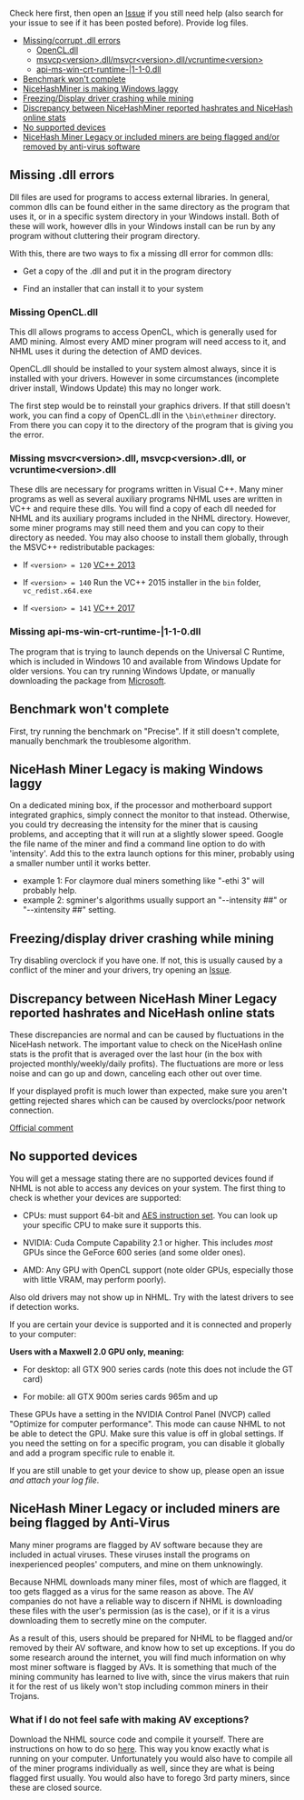 Check here first, then open an [Issue](https://github.com/NiceHash/NiceHashMinerLegacy/issues) if you still need help (also search for your issue to see if it has been posted before). Provide log files.

* [Missing/corrupt .dll errors](#dllerrors)
  * [OpenCL.dll](#opencl)
  * [msvcp\<version>.dll/msvcr\<version>.dll/vcruntime\<version>](#msvcp)
  * [api-ms-win-crt-runtime-|1-1-0.dll](#crt)
* [Benchmark won't complete](#bench)
* [NiceHashMiner is making Windows laggy](#lag)
* [Freezing/Display driver crashing while mining](#ddcrash)
* [Discrepancy between NiceHashMiner reported hashrates and NiceHash online stats](#profitdisc) 
* [No supported devices](#nosupportdev)
* [NiceHash Miner Legacy or included miners are being flagged and/or removed by anti-virus software](#nicehash-miner-legacy-or-included-miners-are-being-flagged-by-anti-virus)

## <a name="dllerrors"></a> Missing .dll errors

Dll files are used for programs to access external libraries. In general, common dlls can be found either in the same directory as the program that uses it, or in a specific system directory in your Windows install. Both of these will work, however dlls in your Windows install can be run by any program without cluttering their program directory.

With this, there are two ways to fix a missing dll error for common dlls:

* Get a copy of the .dll and put it in the program directory

* Find an installer that can install it to your system

### <a name="opencl"></a> Missing OpenCL.dll

This dll allows programs to access OpenCL, which is generally used for AMD mining. Almost every AMD miner program will need access to it, and NHML uses it during the detection of AMD devices. 

OpenCL.dll should be installed to your system almost always, since it is installed with your drivers. However in some circumstances (incomplete driver install, Windows Update) this may no longer work. 

The first step would be to reinstall your graphics drivers. If that still doesn't work, you can find a copy of OpenCL.dll in the `\bin\ethminer` directory. From there you can copy it to the directory of the program that is giving you the error.

### <a name="msvcp"></a> Missing msvcr\<version>.dll, msvcp\<version>.dll, or vcruntime\<version>.dll

These dlls are necessary for programs written in Visual C++. Many miner programs as well as several auxiliary programs NHML uses are written in VC++ and require these dlls. You will find a copy of each dll needed for NHML and its auxiliary programs included in the NHML directory. However, some miner programs may still need them and you can copy to their directory as needed. You may also choose to install them globally, through the MSVC++ redistributable packages:

* If `<version> = 120` [VC++ 2013](https://www.microsoft.com/en-ca/download/details.aspx?id=40784)

* If `<version> = 140` Run the VC++ 2015 installer in the `bin` folder, `vc_redist.x64.exe`

* If `<version> = 141` [VC++ 2017](https://go.microsoft.com/fwlink/?LinkId=746572)

### <a name="crt"></a> Missing api-ms-win-crt-runtime-|1-1-0.dll

The program that is trying to launch depends on the Universal C Runtime, which is included in Windows 10 and available from Windows Update for older versions. You can try running Windows Update, or manually downloading the package from [Microsoft](https://support.microsoft.com/en-us/help/2999226/update-for-universal-c-runtime-in-windows).

## <a name="bench"></a> Benchmark won't complete

First, try running the benchmark on "Precise". If it still doesn't complete, manually benchmark the troublesome algorithm.

## <a name="lag"></a> NiceHash Miner Legacy is making Windows laggy

On a dedicated mining box, if the processor and motherboard support integrated graphics, simply connect the monitor to that instead. Otherwise, you could try decreasing the intensity for the miner that is causing problems, and accepting that it will run at a slightly slower speed. Google the file name of the miner and find a command line option to do with 'intensity'. Add this to the extra launch options for this miner, probably using a smaller number until it works better.
* example 1: For claymore dual miners something like "-ethi 3" will probably help.
* example 2: sgminer's algorithms usually support an "--intensity ##" or "--xintensity ##" setting.

## <a name="ddcrash"></a> Freezing/display driver crashing while mining

Try disabling overclock if you have one. If not, this is usually caused by a conflict of the miner and your drivers, try opening an [Issue](https://github.com/NiceHash/NiceHashMinerLegacy/issues).

## <a name="profitdisc"></a> Discrepancy between NiceHash Miner Legacy reported hashrates and NiceHash online stats

These discrepancies are normal and can be caused by fluctuations in the NiceHash network. The important value to check on the NiceHash online stats is the profit that is averaged over the last hour (in the box with projected monthly/weekly/daily profits). The fluctuations are more or less noise and can go up and down, canceling each other out over time.

If your displayed profit is much lower than expected, make sure you aren't getting rejected shares which can be caused by overclocks/poor network connection.

[Official comment](https://www.reddit.com/r/NiceHash/comments/6in4aw/mining_the_speed_on_the_web_is_not_the_same_as/)

## <a name="nosupportdev"></a> No supported devices

You will get a message stating there are no supported devices found if NHML is not able to access any devices on your system. The first thing to check is whether your devices are supported:

* CPUs: must support 64-bit and [AES instruction set](https://en.wikipedia.org/wiki/AES_instruction_set#Intel_and_AMD_x86_architecture). You can look up your specific CPU to make sure it supports this.

* NVIDIA: Cuda Compute Capability 2.1 or higher. This includes *most* GPUs since the GeForce 600 series (and some older ones).

* AMD: Any GPU with OpenCL support (note older GPUs, especially those with little VRAM, may perform poorly).

Also old drivers may not show up in NHML. Try with the latest drivers to see if detection works.

If you are certain your device is supported and it is connected and properly to your computer:

**Users with a Maxwell 2.0 GPU only, meaning:**

* For desktop: all GTX 900 series cards (note this does not include the GT card)

* For mobile: all GTX 900m series cards 965m and up

These GPUs have a setting in the NVIDIA Control Panel (NVCP) called "Optimize for computer performance". This mode can cause NHML to not be able to detect the GPU. Make sure this value is off in global settings. If you need the setting on for a specific program, you can disable it globally and add a program specific rule to enable it.

If you are still unable to get your device to show up, please open an issue *and attach your log file*.

## NiceHash Miner Legacy or included miners are being flagged by Anti-Virus

Many miner programs are flagged by AV software because they are included in actual viruses. These viruses install the programs on inexperienced peoples' computers, and mine on them unknowingly.

Because NHML downloads many miner files, most of which are flagged, it too gets flagged as a virus for the same reason as above. The AV companies do not have a reliable way to discern if NHML is downloading these files with the user's permission (as is the case), or if it is a virus downloading them to secretly mine on the computer.

As a result of this, users should be prepared for NHML to be flagged and/or removed by their AV software, and know how to set up exceptions. If you do some research around the internet, you will find much information on why most miner software is flagged by AVs. It is something that much of the mining community has learned to live with, since the virus makers that ruin it for the rest of us likely won't stop including common miners in their Trojans.

### What if I do not feel safe with making AV exceptions?

Download the NHML source code and compile it yourself. There are instructions on how to do so [here](./ProjectBuilding/Development.md). This way you know exactly what is running on your computer. Unfortunately you would also have to compile all of the miner programs individually as well, since they are what is being flagged first usually. You would also have to forego 3rd party miners, since these are closed source.